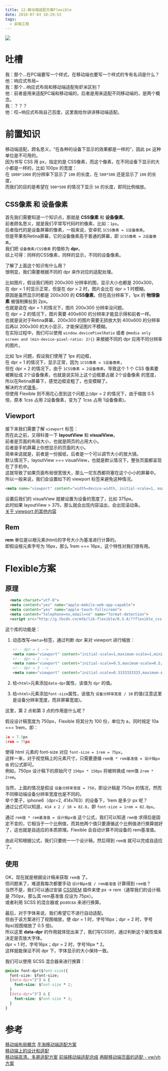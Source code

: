 ```yaml
---
title: 12-移动端适配方案Flexible
date: 2018-07-03 10:29:53
tags:
  - 前端工程
---
```

<img src="/images/index/12.jpg" />
<!--more-->

# 吐槽

我：那个...在PC端要写一个样式，在移动端也要写一个样式的专有名词是什么？  
他：响应式布局~  
我：那个...响应式布局和移动端适配有虾米区别？  
他：前者是用来适配PC端和移动端的，后者是用来适配不同移动端的，是两个概念。  
我：？？？  
他：哎~响应式布局自己百度，这里我给你讲讲移动端适配。  

# 前置知识

移动端适配，顾名思义，“在各种的设备下显示的效果都是一样的”，因此 px 这种单位是不可用的。  
因为书写 CSS 用 px，指定的是 CSS像素，而这个像素，在不同设备下显示的大小都是一样的，比如 100px 的宽度：  
在 `1000*1000` 的分辨率下显示了 `100` 的长度，在 `500*500` 还是显示了 `100` 的长度，  
而我们的目的是希望在 `500*500` 的情况下显示 `50` 的长度，即同比例缩放。  

<!-- Flexible适配方案实现了这种效果。  
让我们来谈谈这个方案的原理吧。  
它的核心思想就是设置自定义的 **data-dpr** 和根元素的 **font-size**，然后搭配 **页面缩放** 和 **rem** 来实现自适应布局。  
那么问题来了，为什么要设置这两个属性呢？   -->

## CSS像素 和 设备像素

首先我们需要知道一个知识点，那就是 **CSS像素** 和 **设备像素**。  
前者顾名思义，就是我们平常写代码时的像素，比如：`1px`。  
后者指代的是设备屏幕的像素，一般来说，安卓机 `1CSS像素 = 1设备像素`。  
但是苹果有Retina屏幕，它的设备像素高于普通的屏幕，即 `1CSS像素 = 2设备像素`。  
我们把 `设备像素/CSS像素` 的值称为 **dpr**。  
综上可得：同样的CSS像素，同样的显示，不同的设备像素。  

了解了上面这个知识有什么用？  
很明显，我们需要根据不同的 dpr 来作对应的适配处理。  

比如图片，假设我们用的 200x300 分辨率的图，显示大小也都是 200x300，  
在 dpr = 1 时显示正常，但是在 dpr = 2 时，图片会比在 dpr = 1 时模糊。  
原因是虽然显示时都是 200x300 的 **CSS像素**，但在高分辨率下，1px 的 **物理像素** 被强制撕扯到 2px。  
也就是说在 dpr = 1 的情况下，图片 200x300 分辨率没问题。  
在 dpr = 2 的情况下，图片需要 400x600 的分辨率才能显示得和前者一样。  
也就是说对于Retina屏幕，200x300 的图片需要无损放大到 400x600 的分辨率后再以 200x300 的大小显示，才能保证图片不模糊。  
在实际过程中，我们可以使用 `window.devicePixelRatio` 或者 `@media only screen and (min-device-pixel-ratio: 2){}` 来根据不同的 dpr 应用不同分辨率的图片。  

比如 1px 问题，假设我们使用了 1px 的边框，  
在 dpr = 1 的情况下，显示正常，因为 `1CSS像素 = 1设备像素`，  
但在 dpr = 2 的情况下，由于 `1CSS像素 = 2设备像素`，导致这个 1 个 CSS 像素要被撕扯成 2个设备像素，也就是说实际上这个边框要占据 2个设备像素 的宽度，  
所以在Retina屏幕下，感觉边框变粗了，也变模糊了。  
解决的方式[很多](https://www.w3cplus.com/css/fix-1px-for-retina.html)，  
但使用 Flexible 则不用花心思到这个问题上(dpr = 2 的情况下，由于缩放 0.5 倍，原本 1css 占用 2设备像素，变为了 1css 占用 1设备像素)。  

## Viewport

接下来我们需要了解 `viewport` 标签：  
而在此之前，又得科普一下 **layoutView** 和 **visualView**。  
前者是页面的布局大小，也就是网页的占用大小。  
后者是手机屏幕上你想显示的页面的大小。  
简单来说就是，前者是一份报纸，后者是一个可以调节大小的放大镜。  
默认情况下，layoutView === visualView，也就是默认情况下，整张页面都呈现在了手机中。  
这就导致了如果页面布局很宽很大，那么一坨东西都将塞在这个小小的屏幕中。  
所以一般来说，我们会设置如下的 viewport 标签来避免这种情况。  
```html
<meta name="viewport" content="width=device-width, initial-scale=1, maximum-scale=1">
```
设置后我们的 visualView 就被设置为设备的宽度了，比如 375px。  
此时如果 layoutView > 375，那么就会出现内容溢出，会出现滚动条。  
[关于 viewport 的其他内容](http://www.w3cplus.com/css/viewports.html)

## Rem

**rem** 单位是以根元素(html)的字号大小为基准进行计算的。  
即假设根元素字号为 16px，那么 1rem === 16px，这个特性对我们很有用。  

# Flexible方案

## 原理

```html
  <meta charset="utf-8"> 
  <meta content="yes" name="apple-mobile-web-app-capable"> 
  <meta content="yes" name="apple-touch-fullscreen"> 
  <meta content="telephone=no,email=no" name="format-detection"> 
  <script src="http://g.tbcdn.cn/mtb/lib-flexible/0.3.4/??flexible_css.js,flexible.js"></script> 
```

这个库的功能是：  

1. 动态改写`<meta>`标签，通过判断 dpr 来对 viewport 进行缩放：
    ```html
    <!-- dpr = 1 -->
    <meta name="viewport" content="initial-scale=1,maximum-scale=1,minimum-scale=1,user-scalable=no"> 
    <!-- dpr = 2 -->
    <meta name="viewport" content="initial-scale=0.5,maximum-scale=0.5,minimum-scale=0.5,user-scalable=no"> 
    <!-- dpr = 3 -->
    <meta name="viewport" content="initial-scale=0.3333333333,maximum-scale=0.3333333333,minimum-scale=0.3333333333,user-scalable=no">
    ```
2. 给`<html>`元素添加`data-dpr`属性，该值为 `dpr` 的值。

3. 给`<html>`元素添加`font-size`属性，该值为 `设备分辨率宽度 / 10` 的值(注意这里是设备分辨率宽度，而非屏幕宽度)。

这里，第 2 点和第 3 点的作用是什么呢？

假设设计稿宽度为 750px，Flexible 将其分为 100 份，单位为 a，同时规定 10a === 1rem，即：

```js
1a = 7.5px
1rem = 75px
```

使得 html 元素的 font-size 对应 `font-size = 1rem = 75px`，  
这样一来，对于视觉稿上的元素尺寸，只需要遵循 `rem值 * rem基准值 = 设计稿px值` 的公式即可。  
例如，750px 设计稿下的原始尺寸 `150px * 150px` 将被转换成 rem值 `2rem * 2rem`。  

当然，上面的情况是假设 `设备分辨率宽度 = 750`，即设计稿是 750px 的情况，然而不同移动端设备分辨率宽度也是不同的。  
举个栗子，iphone6（dpr=2, 414x763）的设备下，1rem 是多少 px 呢？  
通过公式可以知道，`414 x 2 / 10 = 82.8`，即 `font-size = 1rem = 82.8px`。  

通过 `rem值 * rem基准值 = 设计稿px值` 这个公式，我们可以知道 `rem值` 求得后是固定不变的，它相当于一个比例值，而其他两个值只要遵循这个比例值进行换算就好了，这也就是自适应的本质原理。Flexible 会自动计算不同设备的 rem基准值。  

由此可知根据公式，我们只要统一一个设计稿，然后得到 `rem值` 就可以完成自适应了。  

## 使用

OK，现在就是根据设计稿来获取 `rem值` 了。  
但问题来了，难道我每次都要手动 `设计稿px值 / rem基准值` 计算得到 `rem值`？  
当然不是，我们可以通过安装 [CSSREM](https://github.com/flashlizi/cssrem) 插件来使 px -> rem（通常我们的设计稿是 750px，那么其 rem基准值 应设为 75px）。  
或者利用 SCSS 的混合器或 postcss 来进行换算。  

最后，对于字体来说，我们希望它不进行自动适配。  
但由于该方案进行了视图缩放，使 dpr = 1 时，字号16px；dpr = 2 时，字号8px(视图缩放了 0.5 倍)。  
所以这里 **data-dpr** 的作用就体现出来了，我们写CSS时，通过判断这个属性值来决定是否放大字体。  
dpr = 1 时，字号16px；dpr = 2 时，字号16px * 2。  
这样就能保证不同 dpr 下，字体显示的大小保持一致。  

我们可以使用 SCSS 混合器来进行换算：  

```css
@mixin font-dpr($font-size){ 
  font-size: $font-size; 
  [data-dpr="2"] & { 
    font-size: $font-size * 2; 
  } 
  [data-dpr="3"] & { 
    font-size: $font-size * 3; 
  } 
}
```

# 参考

[移动端布局概念](https://juejin.im/post/5b39905351882574c72f2808#heading-21)
[手淘移动端适配方案](http://www.w3cplus.com/mobile/lib-flexible-for-html5-layout.html)  
[移动端上的设计和适配](http://www.w3cplus.com/mobile/mobile-design-and-adapter.html)  
[移动端高清、多屏适配方案](https://div.io/topic/1092)
[前端移动端适配总结](https://segmentfault.com/a/1190000011586301)
[再聊移动端页面的适配 - vw/vh 方案](https://www.w3cplus.com/css/vw-for-layout.html)